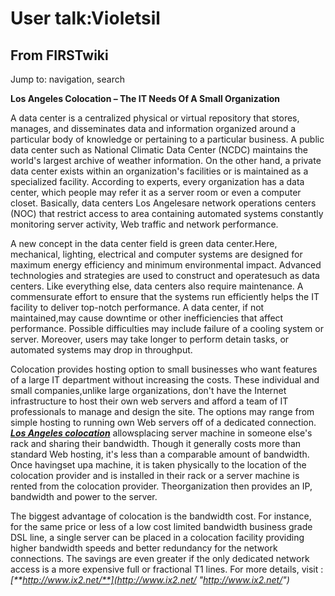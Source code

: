 # User talk:Violetsil

## From FIRSTwiki

Jump to: navigation, search

**Los Angeles Colocation – The IT Needs Of A Small Organization**

A data center is a centralized physical or virtual repository that stores, manages, and disseminates data and information organized around a particular body of knowledge or pertaining to a particular business. A public data center such as National Climatic Data Center (NCDC) maintains the world's largest archive of weather information. On the other hand, a private data center exists within an organization's facilities or is maintained as a specialized facility. According to experts, every organization has a data center, which people may refer it as a server room or even a computer closet. Basically, data centers Los Angelesare network operations centers (NOC) that restrict access to area containing automated systems constantly monitoring server activity, Web traffic and network performance.

A new concept in the data center field is green data center.Here, mechanical, lighting, electrical and computer systems are designed for maximum energy efficiency and minimum environmental impact. Advanced technologies and strategies are used to construct and operatesuch as data centers. Like everything else, data centers also require maintenance. A commensurate effort to ensure that the systems run efficiently helps the IT facility to deliver top-notch performance. A data center, if not maintained,may cause downtime or other inefficiencies that affect performance. Possible difficulties may include failure of a cooling system or server. Moreover, users may take longer to perform detain tasks, or automated systems may drop in throughput.

Colocation provides hosting option to small businesses who want features of a large IT department without increasing the costs. These individual and small companies,unlike large organizations, don't have the Internet infrastructure to host their own web servers and afford a team of IT professionals to manage and design the site. The options may range from simple hosting to running own Web servers off of a dedicated connection. _[**Los Angeles colocation**](http://www.ix2.net/about.htm "http://www.ix2.net/about.htm")_ allowsplacing server machine in someone else's rack and sharing their bandwidth. Though it generally costs more than standard Web hosting, it's less than a comparable amount of bandwidth. Once havingset upa machine, it is taken physically to the location of the colocation provider and is installed in their rack or a server machine is rented from the colocation provider. Theorganization then provides an IP, bandwidth and power to the server.

The biggest advantage of colocation is the bandwidth cost. For instance, for the same price or less of a low cost limited bandwidth business grade DSL line, a single server can be placed in a colocation facility providing higher bandwidth speeds and better redundancy for the network connections. The savings are even greater if the only dedicated network access is a more expensive full or fractional T1 lines. For more details, visit : _[**http://www.ix2.net/**](http://www.ix2.net/ "http://www.ix2.net/")_
